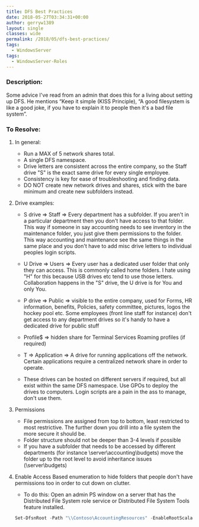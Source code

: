 ```yaml
---
title: DFS Best Practices
date: 2018-05-27T03:34:31+00:00
author: gerryw1389
layout: single
classes: wide
permalink: /2018/05/dfs-best-practices/
tags:
  - WindowsServer
tags:
  - WindowsServer-Roles
---
```

<!--more-->

### Description:

Some advice I've read from an admin that does this for a living about setting up DFS. He mentions &#8220;Keep it simple (KISS Principle), &#8220;A good filesystem is like a good joke, if you have to explain it to people then it's a bad file system&#8221;.

### To Resolve:

1. In general:  
   - Run a MAX of 5 network shares total.  
   - A single DFS namespace.  
   - Drive letters are consistent across the entire company, so the Staff drive "S" is the exact same drive for every single employee.  
   - Consistency is key for ease of troubleshooting and finding data.  
   - DO NOT create new network drives and shares, stick with the bare minimum and create new subfolders instead.

2. Drive examples:  
   - S drive => Staff => Every department has a subfolder. If you aren't in a particular department then you don't have access to that folder. This way if someone in say accounting needs to see inventory in the maintenance folder, you just give them permissions to the folder. This way accounting and maintenance see the same things in the same place and you don't have to add misc drive letters to individual peoples login scripts.

   - U Drive => Users => Every user has a dedicated user folder that only they can access. This is commonly called home folders. I hate using "H" for this because USB drives etc tend to use those letters. Collaboration happens in the "S" drive, the U drive is for You and only You.

   - P drive => Public => visible to the entire company, used for Forms, HR information, benefits, Policies, safety committee, pictures, logos the hockey pool etc. Some employees (front line staff for instance) don't get access to any department drives so it's handy to have a dedicated drive for public stuff  

   - Profile$ => hidden share for Terminal Services Roaming profiles (if required)

   - T => Application => A drive for running applications off the network. Certain applications require a centralized network share in order to operate.  

   - These drives can be hosted on different servers if required, but all exist within the same DFS namespace. Use GPOs to deploy the drives to computers. Login scripts are a pain in the ass to manage, don't use them.

3. Permissions  
   - File permissions are assigned from top to bottom, least restricted to most restrictive. The further down you drill into a file system the more secure it should be.  
   - Folder structure should not be deeper than 3-4 levels if possible  
   - If you have a subfolder that needs to be accessed by different departments (for instance \server\accounting\budgets) move the folder up to the root level to avoid inheritance issues (\server\budgets)

4. Enable Access Based enumeration to hide folders that people don't have permissions too in order to cut down on clutter.

   - To do this: Open an admin PS window on a server that has the Distributed File System role service or Distributed File System Tools feature installed.

   ```powershell
   Set-DfsnRoot -Path "\\Contoso\AccountingResources" -EnableRootScalability -EnableAccessBasedEnumeration
   ```


